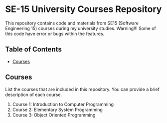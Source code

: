 # SE-15 University Courses Repository

This repository contains code and materials from SE15 (Software Engineering 15) courses during my university studies. Warning!!! Some of this code have error or bugs within the features.

## Table of Contents

- [Courses](#courses)
  
## Courses

List the courses that are included in this repository. You can provide a brief description of each course.

1. Course 1: Introduction to Computer Programming
2. Course 2: Elementary System Programming
3. Course 3: Object Oriented Programming
